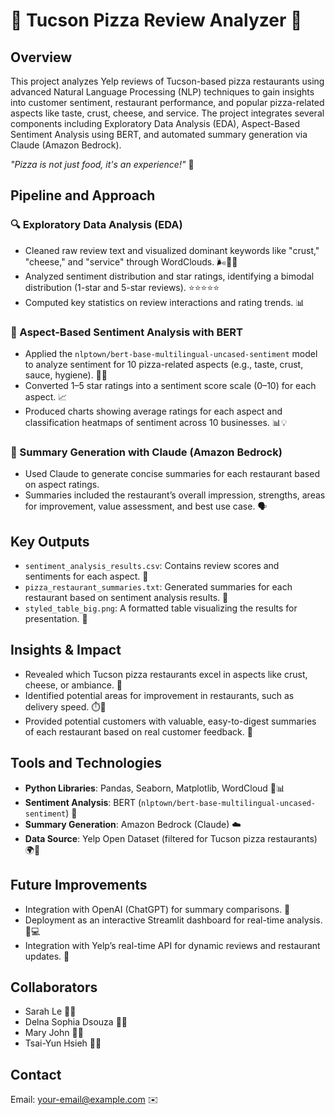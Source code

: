 # 🍕 Tucson Pizza Review Analyzer 🍕

## Overview
This project analyzes Yelp reviews of Tucson-based pizza restaurants using advanced Natural Language Processing (NLP) techniques to gain insights into customer sentiment, restaurant performance, and popular pizza-related aspects like taste, crust, cheese, and service. The project integrates several components including Exploratory Data Analysis (EDA), Aspect-Based Sentiment Analysis using BERT, and automated summary generation via Claude (Amazon Bedrock).

_"Pizza is not just food, it's an experience!"_ 🍕

## Pipeline and Approach

### 🔍 Exploratory Data Analysis (EDA)
- Cleaned raw review text and visualized dominant keywords like "crust," "cheese," and "service" through WordClouds. 🌬️🧀🍞
- Analyzed sentiment distribution and star ratings, identifying a bimodal distribution (1-star and 5-star reviews). ⭐️⭐️⭐️⭐️⭐️
- Computed key statistics on review interactions and rating trends. 📊

### 🤖 Aspect-Based Sentiment Analysis with BERT
- Applied the `nlptown/bert-base-multilingual-uncased-sentiment` model to analyze sentiment for 10 pizza-related aspects (e.g., taste, crust, sauce, hygiene). 🍅🧀
- Converted 1–5 star ratings into a sentiment score scale (0–10) for each aspect. 📈
- Produced charts showing average ratings for each aspect and classification heatmaps of sentiment across 10 businesses. 📊💡

### 📝 Summary Generation with Claude (Amazon Bedrock)
- Used Claude to generate concise summaries for each restaurant based on aspect ratings.
- Summaries included the restaurant’s overall impression, strengths, areas for improvement, value assessment, and best use case. 🗣️

## Key Outputs
- `sentiment_analysis_results.csv`: Contains review scores and sentiments for each aspect. 📅
- `pizza_restaurant_summaries.txt`: Generated summaries for each restaurant based on sentiment analysis results. 📝
- `styled_table_big.png`: A formatted table visualizing the results for presentation. 📸

## Insights & Impact
- Revealed which Tucson pizza restaurants excel in aspects like crust, cheese, or ambiance. 🌟
- Identified potential areas for improvement in restaurants, such as delivery speed. ⏱️🍕
- Provided potential customers with valuable, easy-to-digest summaries of each restaurant based on real customer feedback. 🤩

## Tools and Technologies
- **Python Libraries**: Pandas, Seaborn, Matplotlib, WordCloud 🐍📊
- **Sentiment Analysis**: BERT (`nlptown/bert-base-multilingual-uncased-sentiment`) 🧠
- **Summary Generation**: Amazon Bedrock (Claude) ☁️
- **Data Source**: Yelp Open Dataset (filtered for Tucson pizza restaurants) 🌍🍕

## Future Improvements
- Integration with OpenAI (ChatGPT) for summary comparisons. 🤖
- Deployment as an interactive Streamlit dashboard for real-time analysis. 📱💻
- Integration with Yelp’s real-time API for dynamic reviews and restaurant updates. 📲

## Collaborators
- Sarah Le 👩‍💻
- Delna Sophia Dsouza 👩‍💻
- Mary John 👩‍💻
- Tsai-Yun Hsieh 👨‍💻

## Contact
Email: your-email@example.com ✉️
